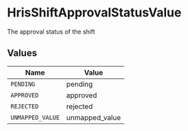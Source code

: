 # HrisShiftApprovalStatusValue

The approval status of the shift


## Values

| Name             | Value            |
| ---------------- | ---------------- |
| `PENDING`        | pending          |
| `APPROVED`       | approved         |
| `REJECTED`       | rejected         |
| `UNMAPPED_VALUE` | unmapped_value   |
